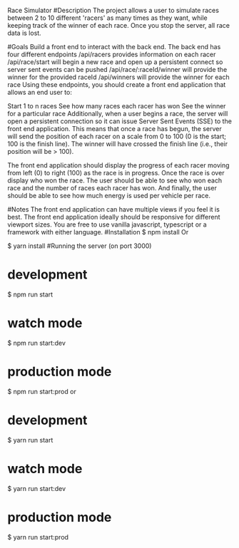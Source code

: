 Race Simulator
#Description
The project allows a user to simulate races between 2 to 10 different 'racers' as many times as they want, while keeping track of the winner of each race. Once you stop the server, all race data is lost.

#Goals
Build a front end to interact with the back end.
The back end has four different endpoints
/api/racers provides information on each racer
/api/race/start will begin a new race and open up a persistent connect so server sent events can be pushed
/api/race/:raceId/winner will provide the winner for the provided raceId
/api/winners will provide the winner for each race
Using these endpoints, you should create a front end application that allows an end user to:

Start 1 to n races
See how many races each racer has won
See the winner for a particular race
Additionally, when a user begins a race, the server will open a persistent connection so it can issue Server Sent Events (SSE) to the front end application. This means that once a race has begun, the server will send the position of each racer on a scale from 0 to 100 (0 is the start; 100 is the finish line). The winner will have crossed the finish line (i.e., their position will be > 100).

The front end application should display the progress of each racer moving from left (0) to right (100) as the race is in progress. Once the race is over display who won the race. The user should be able to see who won each race and the number of races each racer has won. And finally, the user should be able to see how much energy is used per vehicle per race.

#Notes
The front end application can have multiple views if you feel it is best.
The front end application ideally should be responsive for different viewport sizes.
You are free to use vanilla javascript, typescript or a framework with either language.
#Installation
$ npm install
Or

$ yarn install
#Running the server (on port 3000)
# development
$ npm run start

# watch mode
$ npm run start:dev

# production mode
$ npm run start:prod
or

# development
$ yarn run start

# watch mode
$ yarn run start:dev

# production mode
$ yarn run start:prod